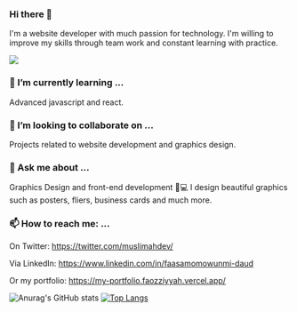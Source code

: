 ### Hi there 👋
  I'm a website developer with much passion for technology.
  I'm willing to improve my skills through team work and constant learning with practice.
  
  ![](https://img.shields.io/badge/<WORD_ON_LEFT>-<WORD_ON_RIGHT>-informational?style=flat&logo=<LOGO_NAME>&logoColor=white&color=2bbc8a)

### 🌱 I’m currently learning ...
  Advanced javascript and react.
 
### 👯 I’m looking to collaborate on ...
  Projects related to website development and graphics design.


### 💬 Ask me about ...
  Graphics Design and front-end development 📱💻
  I design beautiful graphics such as posters, fliers, business cards and much more.

### 📫 How to reach me: ...
  On Twitter: https://twitter.com/muslimahdev/

  Via LinkedIn: https://www.linkedin.com/in/faasamomowunmi-daud

  Or my portfolio: https://my-portfolio.faozziyyah.vercel.app/
  
  ![Anurag's GitHub stats](https://github-readme-stats.vercel.app/api?username=faozziyyah&show_icons=true&theme=gruvbox)
  [![Top Langs](https://github-readme-stats.vercel.app/api/top-langs/?username=faozziyyah&layout=compact)](https://github.com/anuraghazra/github-readme-stats)






<!--
**faozziyyah/faozziyyah** is a ✨ _special_ ✨ repository because its `README.md` (this file) appears on your GitHub profile.

Here are some ideas to get you started:

- 🔭 I’m currently working on ...
- 🌱 I’m currently learning ...
- 👯 I’m looking to collaborate on ...
- 🤔 I’m looking for help with ...
- 💬 Ask me about ...
- 📫 How to reach me: ...
- 😄 Pronouns: ...
- ⚡ Fun fact: ...
-->

 
